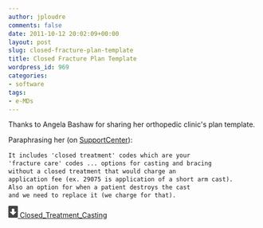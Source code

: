 ```yaml
---
author: jploudre
comments: false
date: 2011-10-12 20:02:09+00:00
layout: post
slug: closed-fracture-plan-template
title: Closed Fracture Plan Template
wordpress_id: 969
categories:
- software
tags:
- e-MDs
---
```


Thanks to Angela Bashaw for sharing her orthopedic clinic's plan template.

Paraphrasing her (on [SupportCenter](https://supportcenter.e-mds.com/ics/support/default.asp?deptID=3222&forumContentID;=108107)):

    It includes 'closed treatment' codes which are your 
    'fracture care' codes ... options for casting and bracing 
    without a closed treatment that would charge an 
    application fee (ex. 29075 is application of a short arm cast). 
    Also an option for when a patient destroys the cast 
    and we need to replace it (we charge for that). 

[![](/files/2011/01/57-download.png) Closed_Treatment_Casting](/files/2011/10/Closed_Treatment_Casting.zip)
